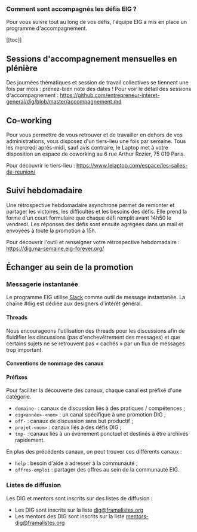 ### Comment sont accompagnés les défis EIG ? 

Pour vous suivre tout au long de vos défis, l'équipe EIG a mis en place un programme d'accompagnement.

[[toc]]

## Sessions d'accompagnement mensuelles en plénière

Des journées thématiques et session de travail collectives se tiennent une fois par mois : prenez-bien note des dates !
Pour voir le détail des sessions d'accompagnement : https://github.com/entrepreneur-interet-general/dig/blob/master/accompagnement.md

## Co-working

Pour vous permettre de vous retrouver et de travailler en dehors de vos administrations, vous disposez d'un tiers-lieu une fois par semaine.
Tous les mercredi après-midi, sauf avis contraire, le Laptop met à votre disposition un espace de coworking au 6 rue Arthur Rozier, 75 019 Paris.  

Pour découvrir le tiers-lieu : https://www.lelaptop.com/espace/les-salles-de-reunion/

## Suivi hebdomadaire

Une rétrospective hebdomadaire asynchrone permet de remonter et partager les victoires, les difficultés et les besoins des défis. Elle prend la forme d'un court formulaire que chaque défi remplit avant 14h50 le vendredi. Les réponses des défis sont ensuite agrégées dans un mail et envoyées à toute la promotion à 15h.

Pour découvrir l'outil et renseigner votre rétrospective hebdomadaire : https://dig.ma-semaine.eig-forever.org/

## Échanger au sein de la promotion

### Messagerie instantanée

Le programme EIG utilise [Slack](https://eig-hq.slack.com) comme outil de message instantanée.
La chaîne #dig est dédiée aux designers d'intérêt général.

#### Threads
Nous encourageons l'utilisation des threads pour les discussions afin de fluidifier les discussions (pas d'enchevêtrement des messages) et que certains sujets ne se retrouvent pas « cachés » par un flux de messages trop important.

#### Conventions de nommage des canaux

#### Préfixes

Pour faciliter la découverte des canaux, chaque canal est préfixé d'une catégorie.

- `domaine-` : canaux de discussion liés à des pratiques / compétences ;
- `eig<année>-<nom>` : un canal spécifique à une promotion DIG ;
- `off-` : canaux de discussion sans but productif ;
- `projet-<nom>` : canaux liés à des défis DIG ;
- `tmp-` : canaux liés à un événement ponctuel et destinés à être archivés rapidement.

En plus des précédents canaux, on peut trouver ces différents canaux :
- `help` : besoin d'aide à adresser à la communauté ;
- `offres-emploi` : partager des offres au sein de la communauté EIG.

### Listes de diffusion

Les DIG et mentors sont inscrits sur des listes de diffusion :

* Les DIG sont inscrits sur la liste [dig@framalistes.org](mailto:dig@framalistes.org)
* Les mentors des DIG sont inscrits sur la liste [mentors-dig@framalistes.org](mailto:mentors-dig@framalistes.org)